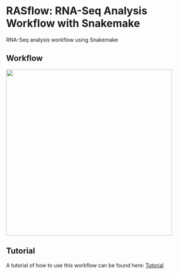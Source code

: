# RASflow: RNA-Seq Analysis Workflow with Snakemake
RNA-Seq analysis workflow using Snakemake
## Workflow
<img src="https://github.com/zhxiaokang/RNA-Seq-analysis/blob/master/workflow/workflow_chart.jpg" width="450">

## Tutorial
A tutorial of how to use this workflow can be found here: [Tutorial](https://www.overleaf.com/read/rfdsjtndvbwr)
